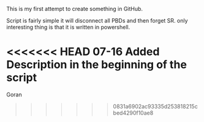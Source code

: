 This is my first attempt to create something in GitHub.

Script is fairly simple
it will disconnect all PBDs and then forget SR.
only interesting thing is that it is written in powershell.

<<<<<<< HEAD
07-16 Added Description in the beginning of the script
=======
Goran 
>>>>>>> 0831a6902ac93335d253818215cbed4290f10ae8
